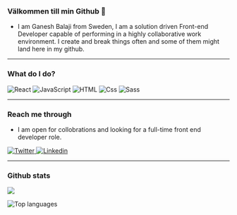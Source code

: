 ### Välkommen till min Github 👋

<!--
**Ganesh-Balaji-Radhakrishnan/Ganesh-Balaji-Radhakrishnan** is a ✨ _special_ ✨ repository because its `README.md` (this file) appears on your GitHub profile.
https://dev.to/alekswritescode/easiest-way-to-set-up-your-github-profile-page-3gn8
Here are some ideas to get you started:

- 🔭 I’m currently working on ...
- 🌱 I’m currently learning ...
- 👯 I’m looking to collaborate on ...
- 🤔 I’m looking for help with ...
- 💬 Ask me about ...
- 📫 How to reach me: ...
- 😄 Pronouns: ...
- ⚡ Fun fact: ...
-->
- I am Ganesh Balaji from Sweden, I am a solution driven Front-end Developer capable of performing in a highly collaborative work environment. I create and break things often and some of them might land here in my github.

---

### What do I do?
<p>
<img alt="React" src="https://img.shields.io/badge/React-61DAFB?logo=react&logoColor=white&style=for-the-badge" />
<img alt="JavaScript" src="https://img.shields.io/badge/JavaScript-F7DF1E?logo=javascript&logoColor=white&style=for-the-badge" />
<img alt="HTML" src="https://img.shields.io/badge/HTML-E34F26?logo=html5&logoColor=white&style=for-the-badge" />
<img alt="Css" src="https://img.shields.io/badge/CSS-1572B6?logo=css3&logoColor=white&style=for-the-badge" />
<img alt="Sass" src="https://img.shields.io/badge/Sass-CC6699?logo=sass&logoColor=white&style=for-the-badge" />
</p>

---
### Reach me through

- I am open for collobrations and looking for a full-time front end developer role.

<p>
<a href="https://twitter.com/thedevgb">
  <img
    alt="Twitter"
    src="https://img.shields.io/badge/Twitter-1DA1F2?logo=twitter&logoColor=white&style=for-the-badge"
  />
</a>
  
 <a href="https://www.linkedin.com/in/ganesh-balaji-radhakrishnan-92530a99/">
  <img
    alt="Linkedin"
    src="https://img.shields.io/badge/linkedin-0077B5?logo=linkedin&logoColor=white&style=for-the-badge"
  />
</a>

</p>

---
### Github stats

<!--<img 
  src="https://github-readme-stats.vercel.app/api/top-langs/?username=Ganesh-Balaji-Radhakrishnan"
/> -->
<img  src="https://github-readme-stats.vercel.app/api?username=Ganesh-Balaji-Radhakrishnan&count_private=true&hide=stars,prs,issues,contribs&theme=dark&title_color=7DDBFC&show_icons=true"/>

![Top languages](https://github-readme-stats.vercel.app/api/top-langs/?username=Ganesh-Balaji-Radhakrishnan&theme=dark&title_color=7DDBFC&show_icons=true)
